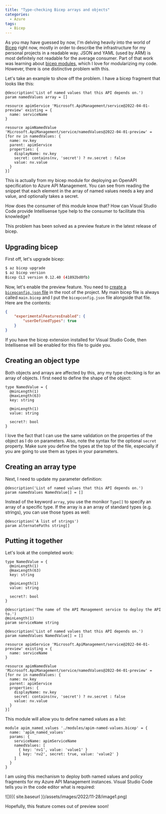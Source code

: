 ```yaml
---
title: "Type-checking Bicep arrays and objects"
categories:
  - Azure
tags:
  - Bicep
---
```


As you may have guessed by now, I'm delving heavily into the world of [Bicep](https://learn.microsoft.com/azure/azure-resource-manager/bicep/overview) right now, mostly in order to describe the infrastructure for my personal projects in a readable way.  JSON and YAML (used by ARM) is most definitely not readable for the average consumer.  Part of that work was learning about [bicep modules](https://learn.microsoft.com/azure/azure-resource-manager/bicep/modules), which I love for modularizing my code.  However, there is one distinctive problem with this.

Let's take an example to show off the problem.  I have a bicep fragment that looks like this:

```text
@description('List of named values that this API depends on.')
param namedValues array = []

resource apimService 'Microsoft.ApiManagement/service@2022-04-01-preview' existing = {
  name: serviceName
}

resource apimNamedValue 'Microsoft.ApiManagement/service/namedValues@2022-04-01-preview' = [for nv in namedValues: {
  name: nv.key
  parent: apimService
  properties: {
    displayName: nv.key
    secret: contains(nv, 'secret') ? nv.secret : false
    value: nv.value
  }
}]
```

This is actually from my bicep module for deploying an OpenAPI specification to Azure API Management.  You can see from reading the snippet that each element in the array of named values needs a key and value, and optionally takes a secret.

How does the consumer of this module know that?  How can Visual Studio Code provide Intellisense type help to the consumer to facilitate this knowledge?

This problem has been solved as a preview feature in the latest release of bicep.

## Upgrading bicep

First off, let's upgrade bicep:

```bash
$ az bicep upgrade
$ az bicep version
Bicep CLI version 0.12.40 (41892bd0fb)
```

Now, let's enable the preview feature.  You need to [create a `bicepconfig.json` file](https://learn.microsoft.com/azure/azure-resource-manager/bicep/bicep-config) in the root of the project.  My main bicep file is always called `main.bicep` and I put the `bicepconfig.json` file alongside that file.  Here are the contents:

```json
{
    "experimentalFeaturesEnabled": {
        "userDefinedTypes": true
    }
}
```

If you have the bicep extension installed for Visual Studio Code, then Intellisense will be enabled for this file to guide you.

## Creating an object type

Both objects and arrays are affected by this, any my type checking is for an array of objects. I first need to define the shape of the object:

```text
type NamedValue = {
  @minLength(1)
  @maxLength(63)
  key: string

  @minLength(1)
  value: string
  
  secret?: bool
}
```

I love the fact that I can use the same validation on the properties of the object as I do on parameters.  Also, note the syntax for the optional `secret` property.  Make sure you define the types at the top of the file, especially if you are going to use them as types in your parameters.

## Creating an array type

Next, I need to update my parameter definition:

```text
@description('List of named values that this API depends on.')
param namedValues NamedValue[] = []
```

Instead of the keyword `array`, you use the monikor `Type[]` to specify an array of a specific type.  If the array is a an array of standard types (e.g. strings), you can use those types as well:

```text
@description('A list of strings')
param alternatePaths string[]
```

## Putting it together

Let's look at the completed work:

```text
type NamedValue = {
  @minLength(1)
  @maxLength(63)
  key: string

  @minLength(1)
  value: string
  
  secret?: bool
}

@description('The name of the API Management service to deploy the API to.')
@minLength(1)
param serviceName string

@description('List of named values that this API depends on.')
param namedValues NamedValue[] = []

resource apimService 'Microsoft.ApiManagement/service@2022-04-01-preview' existing = {
  name: serviceName
}

resource apimNamedValue 'Microsoft.ApiManagement/service/namedValues@2022-04-01-preview' = [for nv in namedValues: {
  name: nv.key
  parent: apimService
  properties: {
    displayName: nv.key
    secret: contains(nv, 'secret') ? nv.secret : false
    value: nv.value
  }
}]
```

This module will allow you to define named values as a list:

```text
module apim_named_values './modules/apim-named-values.bicep' = {
  name: 'apim_named_values'
  params: {
    serviceName: apimServiceName
    namedValues: [
      { key: 'nv1', value: 'value1' }
      { key: 'nv2', secret: true, value: 'value2' }
    ]
  }
}
```

I am using this mechanism to deploy both named values and policy fragments for my Azure API Management instances.  Visual Studio Code tells you in the code editor what is required:

![]({{ site.baseurl }}/assets/images/2022/11-28/image1.png)

Hopefully, this feature comes out of preview soon!
